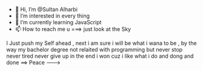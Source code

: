 - 👋 Hi, I’m @Sultan Alharbi
- 👀 I’m interested in every thing
- 🌱 I’m currently learning JavaScript
- 📫 How to reach me u  ===> just look at the Sky


 I Just push my Self ahead , next i am sure i will be what i wana to be , by the way my bachelor degree not relaited with programming but never stop never tired never give up
in the end i won cuz i like what i do and dong and done ==> Peace 
--->

